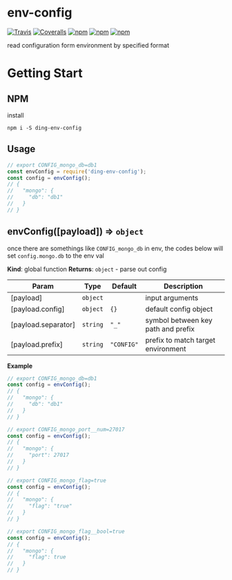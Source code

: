 # env-config

[![Travis](https://img.shields.io/travis/yidinghan/ding-env-config.svg?style=flat-square)]()
[![Coveralls](https://img.shields.io/coveralls/yidinghan/ding-env-config.svg?style=flat-square)]()
[![npm](https://img.shields.io/npm/dt/ding-env-config.svg?style=flat-square)]()
[![npm](https://img.shields.io/npm/v/ding-env-config.svg?style=flat-square)]()
[![npm](https://img.shields.io/npm/l/ding-env-config.svg?style=flat-square)]()

read configuration form environment by specified format

# Getting Start

## NPM

install

```shell
npm i -S ding-env-config
```

## Usage

```js
// export CONFIG_mongo_db=db1
const envConfig = require('ding-env-config');
const config = envConfig();
// {
//   "mongo": {
//     "db": "db1"
//   }
// }
```

<a name="envConfig"></a>

## envConfig([payload]) ⇒ <code>object</code>
once there are somethings like `CONFIG_mongo_db` in env,
the codes below will set `config.mongo.db` to the env val

**Kind**: global function
**Returns**: <code>object</code> - parse out config

| Param | Type | Default | Description |
| --- | --- | --- | --- |
| [payload] | <code>object</code> |  | input arguments |
| [payload.config] | <code>object</code> | <code>{}</code> | default config object |
| [payload.separator] | <code>string</code> | <code>&quot;_&quot;</code> | symbol between key path and prefix |
| [payload.prefix] | <code>string</code> | <code>&quot;CONFIG&quot;</code> | prefix to match target environment |

**Example**
```js
// export CONFIG_mongo_db=db1
const config = envConfig();
// {
//   "mongo": {
//     "db": "db1"
//   }
// }

// export CONFIG_mongo_port__num=27017
const config = envConfig();
// {
//   "mongo": {
//     "port": 27017
//   }
// }

// export CONFIG_mongo_flag=true
const config = envConfig();
// {
//   "mongo": {
//     "flag": "true"
//   }
// }

// export CONFIG_mongo_flag__bool=true
const config = envConfig();
// {
//   "mongo": {
//     "flag": true
//   }
// }
```
